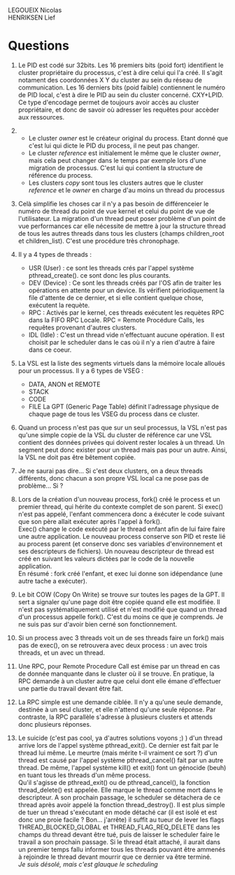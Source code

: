 LEGOUEIX Nicolas  
HENRIKSEN Lief

# Questions

1. Le PID est codé sur 32bits. Les 16 premiers bits (poid fort) identifient le cluster propriétaire du processus, c'est à dire celui qui l'a créé. Il s'agit notament des coordonnées X Y du cluster au sein du réseau de communication. Les 16 derniers bits (poid faible) contiennent le numéro de PID local, c'est à dire le PID au sein du cluster concerné. CXY+LPID. Ce type d'encodage permet de toujours avoir accès au cluster propriétaire, et donc de savoir où adresser les requêtes pour accèder aux ressources.
2. - Le cluster *owner* est le créateur original du process. Etant donné que c'est lui qui dicte le PID du process, il ne peut pas changer.
   - Le cluster *reference* est initialement le même que le cluster *owner*, mais cela peut changer dans le temps par exemple lors d'une migration de processus. C'est lui qui contient la structure de référence du process. 
   - Les clusters *copy* sont tous les clusters autres que le cluster *reference* et le *owner* en charge d'au moins un thread du processus
3. Celà simplifie les choses car  il n'y a pas besoin de différenceier le numéro de thread du point de vue kernel et celui du point de vue de l'utilisateur. La migration d'un thread peut poser problème d'un point de vue performances car elle nécessite de mettre à jour la structure thread de tous les autres threads dans tous les clusters (champs children_root et children_list). C'est une procédure très chronophage.
4. Il y a 4 types de threads :
   - USR (User) : ce sont les threads crés par l'appel système pthread_create(). ce sont donc les plus courants.  
   - DEV (Device) : Ce sont les threads créés par l'OS afin de traiter les opérations en attente pour un device. Ils vérifient périodiquement la file d'attente de ce dernier, et si elle contient quelque chose, exécutent la requète.
   - RPC : Activés par le kernel, ces threads exécutent les requètes RPC dans la FIFO RPC Locale. RPC = Remote Procédure Calls, les requêtes provenant d'autres clusters.
   - IDL (Idle) : C'est un thread vide n'effectuant aucune opération. Il est choisit par le scheduler dans le cas où il n'y a rien d'autre à faire dans ce coeur.
5. La VSL est la liste des segments virtuels dans la mémoire locale alloués pour un processus. Il y a 6 types de VSEG :
   - DATA, ANON et REMOTE
   - STACK
   - CODE
   - FILE
La GPT (Generic Page Table) définit l'adressage physique de chaque page de tous les VSEG du process dans ce cluster.

6. Quand un process n'est pas que sur un seul processus, la VSL n'est pas qu'une simple copie de la VSL du cluster de référence car une VSL contient des données privées qui doivent rester locales à un thread. Un segment peut donc exister pour un thread mais pas pour un autre. Ainsi, la VSL ne doit pas être bêtement copiée.

7. Je ne saurai pas dire... Si c'est deux clusters, on a deux threads différents, donc chacun a son propre VSL local ca ne pose pas de problème... Si ?
8. Lors de la création d'un nouveau process, fork() créé le process et un premier thread, qui hérite du contexte complet de son parent. Si exec() n'est pas appelé, l'enfant commencera donc a éxécuter le code suivant que son père allait exécuter après l'appel à fork().  
Exec() change le code exécuté par le thread enfant afin de lui faire faire une autre application. Le nouveau process conserve son PID et reste lié au process parent (et conserve donc ses variables d'environnement et ses descripteurs de fichiers). Un nouveau descripteur de thread est créé en suivant les valeurs dictées par le code de la nouvelle application.  
En résumé : fork créé l'enfant, et exec lui donne son idépendance (une autre tache a exécuter).
9.  Le bit COW (Copy On Write) se trouve sur toutes les pages de la GPT. Il sert a signaler qu'une page doit être copiée quand elle est modifiée. Il n'est pas systématiquement utilisé et n'est modifié que quand un thread d'un processus appelle fork(). C'est du moins ce que je comprends. Je ne suis pas sur d'avoir bien cerné son fonctionnement.
10. Si un process avec 3 threads voit un de ses threads faire un fork() mais pas de exec(), on se retrouvera avec deux process : un avec trois threads, et un avec un thread.
11. Une RPC, pour Remote Procedure Call est émise par un thread en cas de donnée manquante dans le cluster où il se trouve. En pratique, la RPC demande à un cluster autre que celui dont elle émane d'effectuer une partie du travail devant être fait. 
12. La RPC simple est une demande ciblée. Il n'y a qu'une seule demande, destinée à un seul cluster, et elle n'attend qu'une seule réponse. Par contraste, la RPC parallèle s'adresse à plusieurs clusters et attends donc plusieurs réponses.
13. Le suicide (c'est pas cool, ya d'autres solutions voyons ;) ) d'un thread arrive lors de l'appel système pthread_exit(). Ce dernier est fait par le thread lui même. Le meurtre (mais mérite t-il vraiment ce sort ?) d'un thread est causé par l'appel système pthread_cancel() fait par un autre thread. De même, l'appel système kill() et exit() font un génocide (beuh) en tuant tous les threads d'un même process.  
Qu'il s'agisse de pthread_exit() ou de pthread_cancel(), la fonction thread_delete() est appelée. Elle marque le thread comme mort dans le descripteur. A son prochain passage, le scheduler se détachera de ce thread après avoir appelé la fonction thread_destroy(). Il est plus simple de tuer un thread s'exécutant en mode détaché car (il est isolé et est donc une proie facile ? Bon... j'arrête) il suffit au tueur de lever les flags THREAD_BLOCKED_GLOBAL et THREAD_FLAG_REQ_DELETE dans les champs du thread devant être tué, puis de laisser le scheduler faire le travail a son prochain passage. Si le thread était attaché, il aurait dans un premier temps fallu informer tous les threads pouvant être ammenés à rejoindre le thread devant mourrir que ce dernier va être terminé.  
*Je suis désolé, mais c'est glauque le scheduling*
